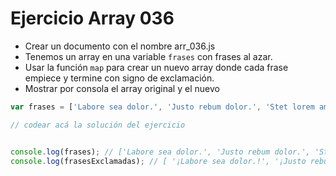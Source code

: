 # Ejercicio Array 036

* Crear un documento con el nombre arr_036.js
* Tenemos un array en una variable `frases` con frases al azar.
* Usar la función `map` para crear un nuevo array donde cada frase empiece y termine con signo de exclamación.
* Mostrar por consola el array original y el nuevo

```js
var frases = ['Labore sea dolor.', 'Justo rebum dolor.', 'Stet lorem amet.'];

// codear acá la solución del ejercicio


console.log(frases); // ['Labore sea dolor.', 'Justo rebum dolor.', 'Stet lorem amet.']
console.log(frasesExclamadas); // [ '¡Labore sea dolor.!', '¡Justo rebum dolor.!', '¡Stet lorem amet.!' ]
```